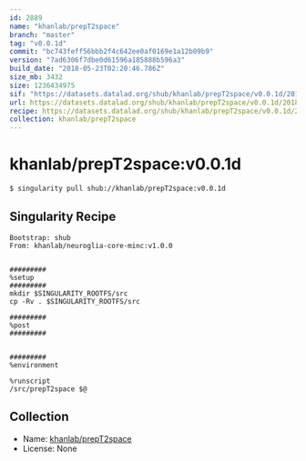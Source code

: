 ```yaml
---
id: 2889
name: "khanlab/prepT2space"
branch: "master"
tag: "v0.0.1d"
commit: "bc743feff56bbb2f4c642ee0af0169e1a12b09b9"
version: "7ad6306f7dbe0d61596a185888b596a3"
build_date: "2018-05-23T02:20:46.786Z"
size_mb: 3432
size: 1236434975
sif: "https://datasets.datalad.org/shub/khanlab/prepT2space/v0.0.1d/2018-05-23-bc743fef-7ad6306f/7ad6306f7dbe0d61596a185888b596a3.simg"
url: https://datasets.datalad.org/shub/khanlab/prepT2space/v0.0.1d/2018-05-23-bc743fef-7ad6306f/
recipe: https://datasets.datalad.org/shub/khanlab/prepT2space/v0.0.1d/2018-05-23-bc743fef-7ad6306f/Singularity
collection: khanlab/prepT2space
---
```


# khanlab/prepT2space:v0.0.1d

```bash
$ singularity pull shub://khanlab/prepT2space:v0.0.1d
```

## Singularity Recipe

```singularity
Bootstrap: shub
From: khanlab/neuroglia-core-minc:v1.0.0


#########
%setup
#########
mkdir $SINGULARITY_ROOTFS/src
cp -Rv . $SINGULARITY_ROOTFS/src

#########
%post
#########


#########
%environment

%runscript
/src/prepT2space $@
```

## Collection

 - Name: [khanlab/prepT2space](https://github.com/khanlab/prepT2space)
 - License: None

